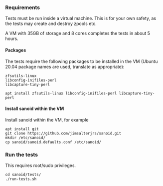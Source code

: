 ### Requirements ###
Tests must be run inside a virtual machine. This is for your own safety, as the tests may create and destroy zpools etc.

A VM with 35GB of storage and 8 cores completes the tests in about 5 hours.  

#### Packages ####
The tests require the following packages to be installed in the VM (Ubuntu 20.04 package names are used, translate as appropriate):
```
zfsutils-linux
libconfig-inifiles-perl
libcapture-tiny-perl
```
```
apt install zfsutils-linux libconfig-inifiles-perl libcapture-tiny-perl
```

#### Install sanoid within the VM ####
Install sanoid within the VM, for example
```
apt install git
git clone https://github.com/jimsalterjrs/sanoid.git
mkdir /etc/sanoid/
cp sanoid/sanoid.defaults.conf /etc/sanoid/
```

### Run the tests ##
This requires root/sudo privileges.
```
cd sanoid/tests/
./run-tests.sh
```